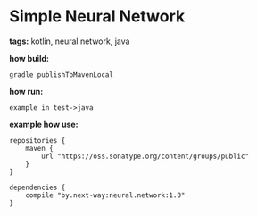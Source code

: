 # Simple Neural Network
**tags:** kotlin, neural network, java

**how build:**
```
gradle publishToMavenLocal
```

**how run:**
```
example in test->java
```

**example how use:**

```
repositories {
    maven {
        url "https://oss.sonatype.org/content/groups/public"
    }
}
```

```
dependencies {
    compile "by.next-way:neural.network:1.0"
}
```
